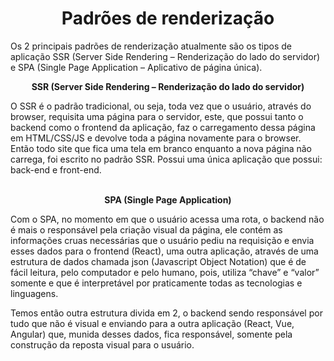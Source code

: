 <h1 align="center"> Padrões de renderização </h1>

Os 2 principais padrões de renderização atualmente são os tipos de aplicação SSR (Server Side Rendering – Renderização do lado do servidor) e SPA (Single Page Application – Aplicativo de página única).



<p align="center"><strong>SSR (Server Side Rendering – Renderização do lado do servidor) </strong></p>

O SSR é o padrão tradicional, ou seja, toda vez que o usuário, através do browser, requisita uma página para o servidor, este, que possui tanto o backend como o frontend da aplicação, faz o carregamento dessa página em HTML/CSS/JS e devolve toda a página novamente para o browser. Então todo site que fica uma tela em branco enquanto a nova página não carrega, foi escrito no padrão SSR.
Possui uma única aplicação que possui: back-end e front-end.
<br><br>

<p align="center"><strong>SPA (Single Page Application)</strong></p>

Com o SPA, no momento em que o usuário acessa uma rota, o backend não é mais o responsável pela criação visual da página, ele contém as informações cruas necessárias que o usuário pediu na requisição e envia esses dados para o frontend (React), uma outra aplicação, através de uma estrutura de dados chamada json (Javascript Object Notation) que é de fácil leitura, pelo computador e pelo humano, pois, utiliza “chave” e “valor” somente e que é interpretável por praticamente todas as tecnologias e linguagens. 

Temos então outra estrutura divida em 2, o backend sendo responsável por tudo que não é visual e enviando para a outra aplicação (React, Vue, Angular) que, munida desses dados, fica responsável, somente pela construção da reposta visual para o usuário.

